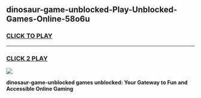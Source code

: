 
## dinosaur-game-unblocked-Play-Unblocked-Games-Online-58o6u
<h3>
<a href="https://premium76.site?title=dinosaur-game-unblocked&ref=25A">CLICK TO PLAY</a></h3>
<hr>

<h3>
<a href="https://premium76.site?title=dinosaur-game-unblocked&ref=25A">CLICK 2 PLAY</a>
  
</h3>

<a href="https://premium76.site?title=dinosaur-game-unblocked&ref=25A"><img src="https://clearcache.store/games.png"></a>


**dinosaur-game-unblocked games unblocked: Your Gateway to Fun and Accessible Online Gaming**
